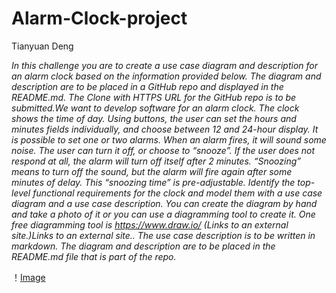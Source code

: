 # Alarm-Clock-project

Tianyuan Deng

*In this challenge you are to create a use case diagram and description for an alarm clock based on the information provided below. The diagram and description are to be placed in a GitHub repo and displayed in the README.md. The Clone with HTTPS URL for the GitHub repo is to be submitted.We want to develop software for an alarm clock.*
*The clock shows the time of day. Using buttons, the user can set the hours and minutes fields individually, and choose between 12 and 24-hour display.*
*It is possible to set one or two alarms. When an alarm fires, it will sound some noise. The user can turn it off, or choose to “snooze”. If the user does not respond at all, the alarm will turn off itself after 2 minutes. “Snoozing” means to turn off the sound, but the alarm will fire again after some minutes of delay. This “snoozing time” is pre-adjustable.*
*Identify the top-level functional requirements for the clock and model them with a use case diagram and a use case description.*
*You can create the diagram by hand and take a photo of it or you can use a diagramming tool to create it. One free diagramming tool is https://www.draw.io/ (Links to an external site.)Links to an external site.. The use case description is to be written in markdown. The diagram and description are to be placed in the README.md file that is part of the repo.*

！[Image](https://github.com/TianyuanDeng/Alarm-Clock-project/blob/master/1529720793415.jpg)
